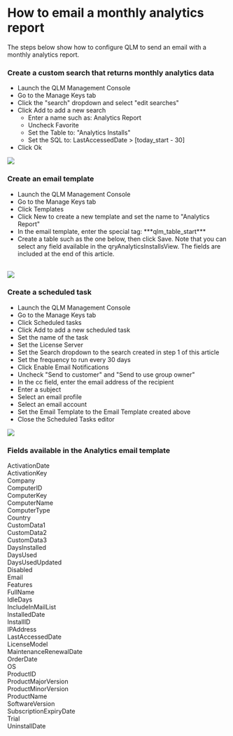# How to email a monthly analytics report

The steps below show how to configure QLM to send an email with a monthly analytics report.

### Create a custom search that returns monthly analytics data

* Launch the QLM Management Console
* Go to the Manage Keys tab
* Click the "search" dropdown and select "edit searches"
* Click Add to add a new search
  * Enter a name such as: Analytics Report
  * Uncheck Favorite
  * Set the Table to: "Analytics Installs"
  * Set the SQL to: LastAccessedDate > \[today\_start - 30]
* Click Ok

![](https://support.soraco.co/hc/article\_attachments/360023867492/mceclip1.png)

### Create an email template

* Launch the QLM Management Console
* Go to the Manage Keys tab
* Click Templates
* Click New to create a new template and set the name to "Analytics Report"
* In the email template, enter the special tag: \*\*\*qlm\_table\_start\*\*\*
* Create a table such as the one below, then click Save. Note that you can select any field available in the qryAnalyticsInstallsView. The fields are included at the end of this article.

\
![](https://support.soraco.co/hc/article\_attachments/360023867152/mceclip1.png)

&#x20;

### Create a scheduled task

* Launch the QLM Management Console
* Go to the Manage Keys tab
* Click Scheduled tasks
* Click Add to add a new scheduled task
* Set the name of the task
* Set the License Server
* Set the Search dropdown to the search created in step 1 of this article
* Set the frequency to run every 30 days
* Click Enable Email Notifications
* Uncheck "Send to customer" and "Send to use group owner"
* In the cc field, enter the email address of the recipient
* Enter a subject&#x20;
* Select an email profile
* Select an email account
* Set the Email Template to the Email Template created above
* Close the Scheduled Tasks editor

&#x20;

![](https://support.soraco.co/hc/article\_attachments/360023901231/mceclip0.png)

### Fields available in the Analytics email template

ActivationDate\
ActivationKey\
Company\
ComputerID\
ComputerKey\
ComputerName\
ComputerType\
Country\
CustomData1\
CustomData2\
CustomData3\
DaysInstalled\
DaysUsed\
DaysUsedUpdated\
Disabled\
Email\
Features\
FullName\
IdleDays\
IncludeInMailList\
InstalledDate\
InstallID\
IPAddress\
LastAccessedDate\
LicenseModel\
MaintenanceRenewalDate\
OrderDate\
OS\
ProductID\
ProductMajorVersion\
ProductMinorVersion\
ProductName\
SoftwareVersion\
SubscriptionExpiryDate\
Trial\
UninstallDate

